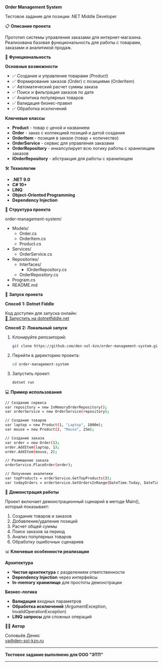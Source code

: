 **Order Management System**

Тестовое задание для позиции .NET Middle Developer

📋 **Описание проекта**

Прототип системы управления заказами для интернет-магазина. Реализована базовая функциональность для работы с товарами, заказами и аналитикой продаж.

🚀 **Функциональность**

**Основные возможности**

* ✅ Создание и управление товарами (Product)
* ✅ Формирование заказов (Order) с позициями (OrderItem)
* ✅ Автоматический расчет суммы заказа
* ✅ Поиск и фильтрация заказов по дате
* ✅ Аналитика популярных товаров
* ✅ Валидация бизнес-правил
* ✅ Обработка исключений

**Ключевые классы**

* **Product** - товар с ценой и названием
* **Order** - заказ с коллекцией позиций и датой создания
* **OrderItem** - позиция в заказе (товар + количество)
* **OrderService** - сервис для управления заказами
* **OrderRepository** - инкапсулирует всю логику работы с хранилищем заказов
* **IOrderRepository** - абстракция для работы с хранилищем

🛠 **Технологии**

* **.NET 9.0**
* **C# 10+**
* **LINQ**
* **Object-Oriented Programming**
* **Dependency Injection**

📁 **Структура проекта**

order-management-system/  
- Models/  
  + Order.cs  
  + OrderItem.cs  
  + Product.cs  
- Services/  
  + OrderService.cs  
- Repositories/  
  + Interfaces/  
    * IOrderRepository.cs  
  + OrderRepository.cs  
- Program.cs  
- README.md

🏃 **Запуск проекта**

**Способ 1: Dotnet Fiddle**

Код доступен для запуска онлайн:  
[🔗 Запустить на dotnetfiddle.net](https://dotnetfiddle.net/aYefHV)

**Способ 2: Локальный запуск**

1. Клонируйте репозиторий:
   ```bash
   git clone https://github.com/den-sol-kzn/order-management-system.git
2. Перейти в директорию проекта:
   ```bash
   cd order-management-system
3. Запустить проект:
   ```bash
   dotnet run

💻 **Пример использования**

  ```bash
  // Создание сервиса
  var repository = new InMemoryOrderRepository();
  var orderService = new OrderService(repository);

  // Создание товаров
  var laptop = new Product(1, "Laptop", 1000m);
  var mouse = new Product(2, "Mouse", 25m);

  // Создание заказа
  var order = new Order(1);
  order.AddItem(laptop, 1);
  order.AddItem(mouse, 2);

  // Размещение заказа
  orderService.PlaceOrder(order);

  // Получение аналитики
  var topProducts = orderService.GetTopProducts(3);
  var todayOrders = orderService.GetOrdersInRange(DateTime.Today, DateTime.Now);
  ```

🧪 **Демонстрация работы**

Проект включает демонстрационный сценарий в методе Main(), который показывает:

1. Создание товаров и заказов
2. Добавление/удаление позиций
3. Расчет общей суммы
4. Поиск заказов за период
5. Анализ популярных товаров
6. Обработку ошибочных сценариев

📊 **Ключевые особенности реализации**

**Архитектура**

* **Чистая архитектура** с разделением ответственности
* **Dependency Injection** через интерфейсы
* **In-memory хранилище** для простоты демонстрации

**Бизнес-логика**

* **Валидация** входных параметров
* **Обработка исключений** (ArgumentException, InvalidOperationException)
* **LINQ запросы** для сложных операций

👨‍💻 **Автор**

Соловьёв Денис  
ya@den-sol-kzn.ru

---

**Тестовое задание выполнено для ООО "ЭТП"**

---
